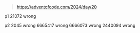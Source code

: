 > https://adventofcode.com/2024/day/20

p1 
21072 wrong

p2
2045 wrong
6665417 wrong
6666073 wrong
2440094 wrong